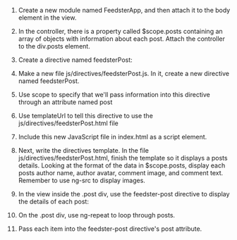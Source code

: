 1. Create a new module named FeedsterApp, and then attach it to the body element in the view.

2. In the controller, there is a property called $scope.posts containing an array of objects with information about each post. Attach the controller to the div.posts element.

3. Create a directive named feedsterPost:
  1. Make a new file js/directives/feedsterPost.js. In it, create a new directive named feedsterPost.
  2. Use scope to specify that we'll pass information into this directive through an attribute named post
  3. Use templateUrl to tell this directive to use the js/directives/feedsterPost.html file

4. Include this new JavaScript file in index.html as a script element.

5. Next, write the directives template. In the file js/directives/feedsterPost.html, finish the template so it displays a posts details. Looking at the format of the data in $scope.posts, display each posts author name, author avatar, comment image, and comment text. Remember to use ng-src to display images.

6. In the view inside the .post div, use the feedster-post directive to display the details of each post:
  1. On the .post div, use ng-repeat to loop through posts.
  2. Pass each item into the feedster-post directive's post attribute.
